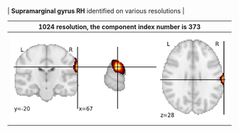 


| **Supramarginal gyrus RH** identified on various resolutions |

| 1024 resolution, the component index number is 373|  
|:---:|  
| ![Component 1024](../1024/final/373.jpg "From component 1024: Supramarginal gyrus RH") |
